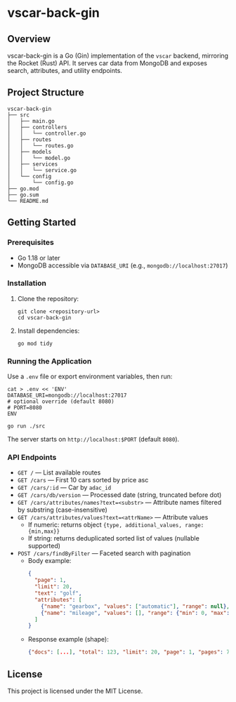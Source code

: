 # vscar-back-gin

## Overview
vscar-back-gin is a Go (Gin) implementation of the `vscar` backend, mirroring the Rocket (Rust) API. It serves car data from MongoDB and exposes search, attributes, and utility endpoints.

## Project Structure
```
vscar-back-gin
├── src
│   ├── main.go
│   ├── controllers
│   │   └── controller.go
│   ├── routes
│   │   └── routes.go
│   ├── models
│   │   └── model.go
│   ├── services
│   │   └── service.go
│   └── config
│       └── config.go
├── go.mod
├── go.sum
└── README.md
```

## Getting Started

### Prerequisites
- Go 1.18 or later
- MongoDB accessible via `DATABASE_URI` (e.g., `mongodb://localhost:27017`)

### Installation
1. Clone the repository:
   ```
   git clone <repository-url>
   cd vscar-back-gin
   ```

2. Install dependencies:
   ```
   go mod tidy
   ```

### Running the Application
Use a `.env` file or export environment variables, then run:
```
cat > .env << 'ENV'
DATABASE_URI=mongodb://localhost:27017
# optional override (default 8080)
# PORT=8080
ENV

go run ./src
```

The server starts on `http://localhost:$PORT` (default `8080`).

### API Endpoints
- `GET /` — List available routes
- `GET /cars` — First 10 cars sorted by price asc
- `GET /cars/:id` — Car by `adac_id`
- `GET /cars/db/version` — Processed date (string, truncated before dot)
- `GET /cars/attributes/names?text=<substr>` — Attribute names filtered by substring (case-insensitive)
- `GET /cars/attributes/values?text=<attrName>` — Attribute values
  - If numeric: returns object `{type, additional_values, range:{min,max}}`
  - If string: returns deduplicated sorted list of values (nullable supported)
- `POST /cars/findByFilter` — Faceted search with pagination
  - Body example:
    ```json
    {
      "page": 1,
      "limit": 20,
      "text": "golf",
      "attributes": [
        {"name": "gearbox", "values": ["automatic"], "range": null},
        {"name": "mileage", "values": [], "range": {"min": 0, "max": 80000}}
      ]
    }
    ```
  - Response example (shape):
    ```json
    {"docs": [...], "total": 123, "limit": 20, "page": 1, "pages": 7, "offset": 0}
    ```

## License
This project is licensed under the MIT License.